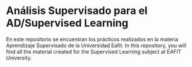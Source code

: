 # Análisis Supervisado para el AD/Supervised Learning
En este repositorio se encuentran los prácticos realizados en la materia Aprendizaje Supervisado de la Universidad Eafit. In this repository, you will find all the material created for the Supervised Learning subject at EAFIT University.

